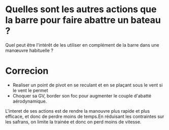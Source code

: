 ﻿# Quelles sont les autres actions que la barre pour faire abattre un bateau ?

Quel peut être l'intérêt de les utiliser en complément de la barre dans une manœuvre habituelle ?

# Correcion

- Realiser un point de pivot en se reculant et en se plaçant sous le vent si le vent le permet
- Choquer sa GV, border son foc pour augmenter le couple d'abatté aérodynamique.

L'interet de ses actions est de rendre la manouvre plus rapide et plus efficace, et donc de perdre moins de temps.En réduisant les contraintes sur les safrans, on limite la trainée et donc on perd moins de vitesse.